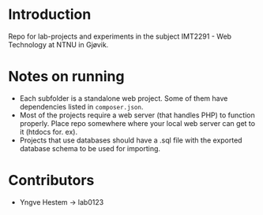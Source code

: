 # Introduction

Repo for lab-projects and experiments in the subject IMT2291 - Web Technology at NTNU in Gjøvik.

# Notes on running

* Each subfolder is a standalone web project. Some of them have dependencies listed in `composer.json`.
* Most of the projects require a web server (that handles PHP) to function properly. Place repo somewhere where your local web server can get to it (htdocs for. ex).
* Projects that use databases should have a .sql file with the exported database schema to be used for importing.

# Contributors

* Yngve Hestem -> lab0123
